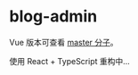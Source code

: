 
# blog-admin

Vue 版本可查看 [master 分子](https://github.com/jkchao/blog-admin/tree/master)。

使用 React + TypeScript 重构中...